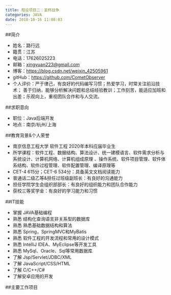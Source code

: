 ```yaml
---
title: 程设项目二：圣杯战争
categories: JAVA
date: 2018-10-16 11:08:03
---
```


##简介
* 姓名：路行远               
* 籍贯：江苏
* 电话：17626025223
* 邮箱：<xingyuan223@gmail.com>  
* 博客：<https://blog.csdn.net/weixin_42505961> 
* gitHub：<https://github.com/CometObserver> 
* 个人评价：严于律己，有良好的代码编写习惯；热爱学习，时常关注前沿技术；
 善于归纳，能够分析解决问题和总结经验教训；工作刻苦，能适应加班和出差；乐观向上，重视团队合作和与人交流。

##求职意向
* 职位：Java后端开发
* 地点：南京/杭州/上海

##教育背景&个人荣誉
* 南京信息工程大学 软件工程 2020年本科应届毕业生 
* 所学课程：软件工程、数据结构、算法设计、统一建模语言、软件需求分析与系统设计、计算机网络、计算机组成原理 、操作系统、软件项目管理、软件体系结构、软件过程管理、软件配置管理、编译原理等
* CET-4 615分；CET-6 534分：具备英文文档阅读能力
* 普通话二级乙等&担任过班级副班长：有良好的沟通能力
* 担任学院学生会组织部部长：有良好的组织能力和团队合作能力
* 获校三等奖学金：有良好的学习能力和习惯

##IT技能
* 掌握 JAVA基础编程
* 熟悉 结构化查询语言非关系型的数据库
* 熟悉 熟悉基础数据结构和算法
* 熟悉 Spring，SpringMVC和MyBatis
* 熟悉 软件工程的开发流程和常用的设计模式
* 熟悉 IntelliJ IDEA、MyEclipse等开发工具
* 熟悉 MySql、Oracle、Sql等常用数据库
* 了解 Jsp/Servlet/JDBC/XML
* 了解 JavaScript/CSS/HTML
* 了解 C/C++/C#
* 了解安卓应用的开发

##主要工作项目


